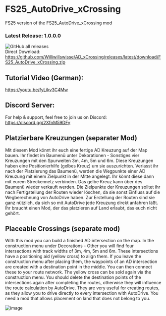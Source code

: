 # FS25_AutoDrive_xCrossing
FS25 version of the FS25_AutoDrive_xCrossing mod

### Latest Release: 1.0.0.0
![GitHub all releases](https://img.shields.io/github/downloads/Williwillswisse/AD_xCrossing/total?label=Downloads&style=plastic)  
Direct Download: https://github.com/Williwillswisse/AD_xCrossing/releases/latest/download/FS25_AutoDrive_xCrossing.zip

## Tutorial Video (German):
https://youtu.be/fyLikv3C4Mw

## Discord Server:
For help & support, feel free to join us on Discord: 
https://discord.gg/2XfnM59DFy

## Platzierbare Kreuzungen (separater Mod)
Mit diesem Mod könnt ihr euch eine fertige AD Kreuzung auf der Map bauen.
Ihr findet im Baumenü unter Dekorationen - Sonstiges vier Kreuzungen mit den Spurweiten 3m, 4m, 5m und 6m.
Diese Kreuzungen haben eine Positionierhilfe (gelbes Kreuz) um sie auszurichten.
Verlasst ihr nach der Platzierung das Baumenü, werden die Wegpunkte einer AD Kreuzung mit einem Zielpunkt in der Mitte angelegt.
Ihr könnt diese dann mit eurem Streckennetz verbinden. Das gelbe Kreuz kann über des Baumenü wieder verkauft werden.
Die Zielpunkte der Kreuzungen solltet ihr nach Fertigstellung der Routen wieder löschen, da sie sonst Einfluss auf die Wegberechnung
von AutoDrive haben. Zur Erstellung der Routen sind sie ganz nützlich, da sich so mit AutoDrive jede Kreuzung direkt anfahren läßt.
Ihr braucht einen Mod, der das platzieren auf Land erlaubt, das euch nicht gehört.

## Placeable Crossings (separate mod)
With this mod you can build a finished AD intersection on the map.
In the construction menu under Decorations - Other you will find four intersections with track widths of 3m, 4m, 5m and 6m.
These intersections have a positioning aid (yellow cross) to align them.
If you leave the construction menu after placing them, the waypoints of an AD intersection are created with a destination point in the middle.
You can then connect these to your route network. The yellow cross can be sold again via the construction menu.
You should delete the destination points of the intersections again after completing the routes, otherwise they will influence the route calculation
by AutoDrive. They are very useful for creating routes, as they allow you to drive directly to every intersection with AutoDrive.
You need a mod that allows placement on land that does not belong to you.

![image](https://github.com/user-attachments/assets/4b04a868-51ee-491c-bf29-bb20d5d7424a)
